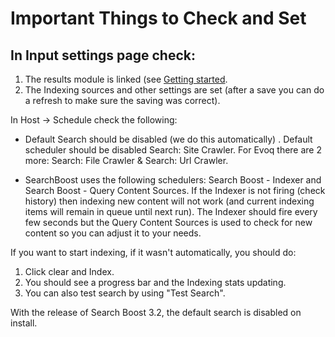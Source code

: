 # Important Things to Check and Set

## In Input settings page check:

1. The results module is linked (see [Getting started](getting_started_with_searchboost_3.md).
2. The Indexing sources and other settings are set (after a save you can do a refresh to make sure the saving was correct). 

In Host -> Schedule check the following:

* Default Search should be disabled (we do this automatically) . Default scheduler should be disabled Search: Site Crawler. For Evoq there are 2 more: Search: File Crawler & Search: Url Crawler.

* SearchBoost uses the following schedulers: Search Boost - Indexer and Search Boost - Query Content Sources. If the Indexer is not firing (check history) then indexing new content will not work (and current indexing items will remain in queue until next run). The Indexer should fire every few seconds but the Query Content Sources is used to check for new content so you can adjust it to your needs.

If you want to start indexing, if it wasn't automatically, you should do:

1. Click clear and Index.
2. You should see a progress bar and the Indexing stats updating.
3. You can also test search by using "Test Search".

With the release of Search Boost 3.2, the default search is disabled on install.